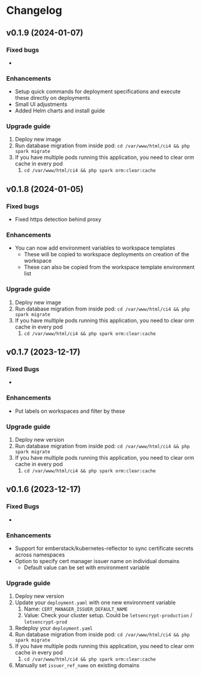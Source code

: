 # Changelog

## v0.1.9 (2024-01-07)

### Fixed bugs
* 

### Enhancements
* Setup quick commands for deployment specifications and execute these directly on deployments
* Small UI adjustments
* Added Helm charts and install guide

### Upgrade guide
1. Deploy new image
2. Run database migration from inside pod: `cd /var/www/html/ci4 && php spark migrate`
3. If you have multiple pods running this application, you need to clear orm cache in every pod
    1. `cd /var/www/html/ci4 && php spark orm:clear:cache`



## v0.1.8 (2024-01-05)

### Fixed bugs
* Fixed https detection behind proxy

### Enhancements
* You can now add environment variables to workspace templates
    * These will be copied to workspace deployments on creation of the workspace
    * These can also be copied from the workspace template environment list

### Upgrade guide
1. Deploy new image
2. Run database migration from inside pod: `cd /var/www/html/ci4 && php spark migrate`
3. If you have multiple pods running this application, you need to clear orm cache in every pod
    1. `cd /var/www/html/ci4 && php spark orm:clear:cache`



## v0.1.7 (2023-12-17)

### Fixed Bugs
*

### Enhancements
* Put labels on workspaces and filter by these

### Upgrade guide
1. Deploy new version
2. Run database migration from inside pod: `cd /var/www/html/ci4 && php spark migrate`
3. If you have multiple pods running this application, you need to clear orm cache in every pod
    1. `cd /var/www/html/ci4 && php spark orm:clear:cache`



## v0.1.6 (2023-12-17)

### Fixed Bugs
*

### Enhancements
* Support for emberstack/kubernetes-reflector to sync certificate secrets across namespaces
* Option to specify cert manager issuer name on individual domains
    * Default value can be set with environment variable

### Upgrade guide
1. Deploy new version
2. Update your `deployment.yaml` with one new environment variable
    1. Name: `CERT_MANAGER_ISSUER_DEFAULT_NAME`
    2. Value: Check your cluster setup. Could be `letsencrypt-production` / `letsencrypt-prod`
3. Redeploy your `deployment.yaml`
4. Run database migration from inside pod: `cd /var/www/html/ci4 && php spark migrate`
5. If you have multiple pods running this application, you need to clear orm cache in every pod
    1. `cd /var/www/html/ci4 && php spark orm:clear:cache`
6. Manually set `issuer_ref_name` on existing domains
